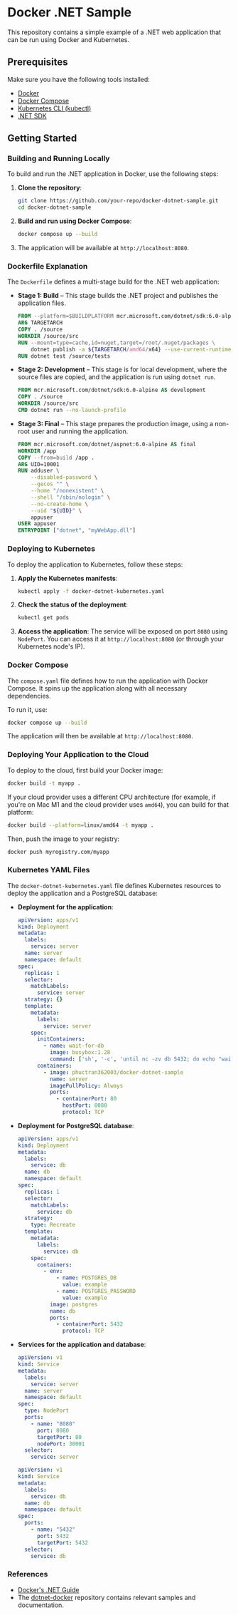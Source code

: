 # Docker .NET Sample

This repository contains a simple example of a .NET web application that can be run using Docker and Kubernetes.

## Prerequisites

Make sure you have the following tools installed:

- [Docker](https://docs.docker.com/get-docker/)
- [Docker Compose](https://docs.docker.com/compose/install/)
- [Kubernetes CLI (kubectl)](https://kubernetes.io/docs/tasks/tools/install-kubectl/)
- [.NET SDK](https://dotnet.microsoft.com/download)

## Getting Started

### Building and Running Locally

To build and run the .NET application in Docker, use the following steps:

1. **Clone the repository**:
    ```bash
    git clone https://github.com/your-repo/docker-dotnet-sample.git
    cd docker-dotnet-sample
    ```

2. **Build and run using Docker Compose**:
    ```bash
    docker compose up --build
    ```

3. The application will be available at `http://localhost:8080`.

### Dockerfile Explanation

The `Dockerfile` defines a multi-stage build for the .NET web application:

- **Stage 1: Build** – This stage builds the .NET project and publishes the application files.
  
  ```dockerfile
  FROM --platform=$BUILDPLATFORM mcr.microsoft.com/dotnet/sdk:6.0-alpine AS build
  ARG TARGETARCH
  COPY . /source
  WORKDIR /source/src
  RUN --mount=type=cache,id=nuget,target=/root/.nuget/packages \
      dotnet publish -a ${TARGETARCH/amd64/x64} --use-current-runtime --self-contained false -o /app
  RUN dotnet test /source/tests
  ```

- **Stage 2: Development** – This stage is for local development, where the source files are copied, and the application is run using `dotnet run`.

  ```dockerfile
  FROM mcr.microsoft.com/dotnet/sdk:6.0-alpine AS development
  COPY . /source
  WORKDIR /source/src
  CMD dotnet run --no-launch-profile
  ```

- **Stage 3: Final** – This stage prepares the production image, using a non-root user and running the application.

  ```dockerfile
  FROM mcr.microsoft.com/dotnet/aspnet:6.0-alpine AS final
  WORKDIR /app
  COPY --from=build /app .
  ARG UID=10001
  RUN adduser \
      --disabled-password \
      --gecos "" \
      --home "/nonexistent" \
      --shell "/sbin/nologin" \
      --no-create-home \
      --uid "${UID}" \
      appuser
  USER appuser
  ENTRYPOINT ["dotnet", "myWebApp.dll"]
  ```

### Deploying to Kubernetes

To deploy the application to Kubernetes, follow these steps:

1. **Apply the Kubernetes manifests**:
    ```bash
    kubectl apply -f docker-dotnet-kubernetes.yaml
    ```

2. **Check the status of the deployment**:
    ```bash
    kubectl get pods
    ```

3. **Access the application**: The service will be exposed on port `8080` using `NodePort`. You can access it at `http://localhost:8080` (or through your Kubernetes node's IP).

### Docker Compose

The `compose.yaml` file defines how to run the application with Docker Compose. It spins up the application along with all necessary dependencies. 

To run it, use:

```bash
docker compose up --build
```

The application will then be available at `http://localhost:8080`.

### Deploying Your Application to the Cloud

To deploy to the cloud, first build your Docker image:

```bash
docker build -t myapp .
```

If your cloud provider uses a different CPU architecture (for example, if you're on Mac M1 and the cloud provider uses `amd64`), you can build for that platform:

```bash
docker build --platform=linux/amd64 -t myapp .
```

Then, push the image to your registry:

```bash
docker push myregistry.com/myapp
```

### Kubernetes YAML Files

The `docker-dotnet-kubernetes.yaml` file defines Kubernetes resources to deploy the application and a PostgreSQL database:

- **Deployment for the application**:
  ```yaml
  apiVersion: apps/v1
  kind: Deployment
  metadata:
    labels:
      service: server
    name: server
    namespace: default
  spec:
    replicas: 1
    selector:
      matchLabels:
        service: server
    strategy: {}
    template:
      metadata:
        labels:
          service: server
      spec:
        initContainers:
          - name: wait-for-db
            image: busybox:1.28
            command: ['sh', '-c', 'until nc -zv db 5432; do echo "waiting for db"; sleep 2; done;']
        containers:
          - image: phuctran362003/docker-dotnet-sample
            name: server
            imagePullPolicy: Always
            ports:
              - containerPort: 80
                hostPort: 8080
                protocol: TCP
  ```

- **Deployment for PostgreSQL database**:
  ```yaml
  apiVersion: apps/v1
  kind: Deployment
  metadata:
    labels:
      service: db
    name: db
    namespace: default
  spec:
    replicas: 1
    selector:
      matchLabels:
        service: db
    strategy:
      type: Recreate
    template:
      metadata:
        labels:
          service: db
      spec:
        containers:
          - env:
              - name: POSTGRES_DB
                value: example
              - name: POSTGRES_PASSWORD
                value: example
            image: postgres
            name: db
            ports:
              - containerPort: 5432
                protocol: TCP
  ```

- **Services for the application and database**:
  ```yaml
  apiVersion: v1
  kind: Service
  metadata:
    labels:
      service: server
    name: server
    namespace: default
  spec:
    type: NodePort
    ports:
      - name: "8080"
        port: 8080
        targetPort: 80
        nodePort: 30001
    selector:
      service: server

  apiVersion: v1
  kind: Service
  metadata:
    labels:
      service: db
    name: db
    namespace: default
  spec:
    ports:
      - name: "5432"
        port: 5432
        targetPort: 5432
    selector:
      service: db
  ```

### References

- [Docker's .NET Guide](https://docs.docker.com/language/dotnet/)
- The [dotnet-docker](https://github.com/dotnet/dotnet-docker/tree/main/samples) repository contains relevant samples and documentation.
